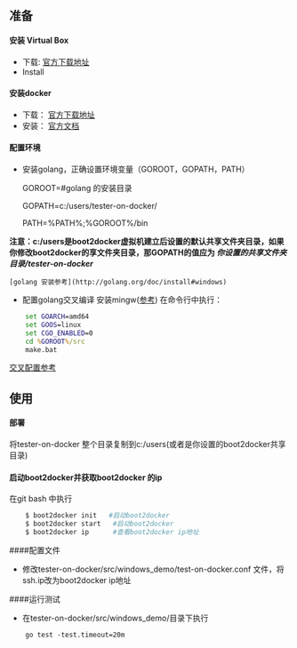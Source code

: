 ## 准备
#### 安装 Virtual Box
- 下载: [官方下载地址](https://www.virtualbox.org/wiki/Downloads)
- Install

#### 安装docker
- 下载： [官方下载地址](https://github.com/boot2docker/windows-installer/releases/tag/v1.3.2)
- 安装： [官方文档](https://docs.docker.com/installation/windows/)

#### 配置环境
- 安装golang，正确设置环境变量（GOROOT，GOPATH，PATH）


    GOROOT=#golang 的安装目录

    GOPATH=c:/users/tester-on-docker/
    
    PATH=%PATH%;%GOROOT%/bin

**注意：c:/users是boot2docker虚拟机建立后设置的默认共享文件夹目录，如果你修改boot2docker的享文件夹目录，那GOPATH的值应为 _你设置的共享文件夹目录/tester-on-docker_**

    [golang 安装参考](http://golang.org/doc/install#windows)

- 配置golang交叉编译
安装mingw([参考](https://github.com/golang/go/wiki/WindowsBuild))
在命令行中执行：
```bat
	set GOARCH=amd64
	set GOOS=linux
	set CGO_ENABLED=0
	cd %GOROOT%/src
	make.bat
```
[交叉配置参考](https://code.google.com/p/go-wiki/wiki/WindowsCrossCompiling)

## 使用
#### 部署
将tester-on-docker 整个目录复制到c:/users(或者是你设置的boot2docker共享目录)

#### 启动boot2docker并获取boot2docker 的ip
在git bash 中执行
```bash
    $ boot2docker init   #启动boot2docker
    $ boot2docker start   #启动boot2docker
    $ boot2docker ip      #查看boot2docker ip地址
```

####配置文件 
- 修改tester-on-docker/src/windows_demo/test-on-docker.conf 文件，将ssh.ip改为boot2docker ip地址

####运行测试
- 在tester-on-docker/src/windows_demo/目录下执行
   
```
    go test -test.timeout=20m
```
